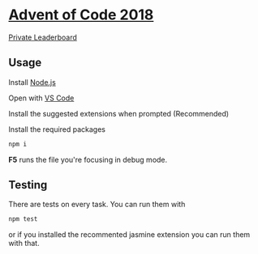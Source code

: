# [Advent of Code 2018](https://adventofcode.com/2018/)

[Private Leaderboard](https://adventofcode.com/2018/leaderboard/private/view/243796)

## Usage

Install [Node.js](https://nodejs.org/en/)

Open with [VS Code](https://code.visualstudio.com/)

Install the suggested extensions when prompted (Recommended)

Install the required packages

```bash
npm i
```

**F5** runs the file you're focusing in debug mode.

## Testing

There are tests on every task. You can run them with

```bash
npm test
```

or if you installed the recommented jasmine extension you can run them with that.
